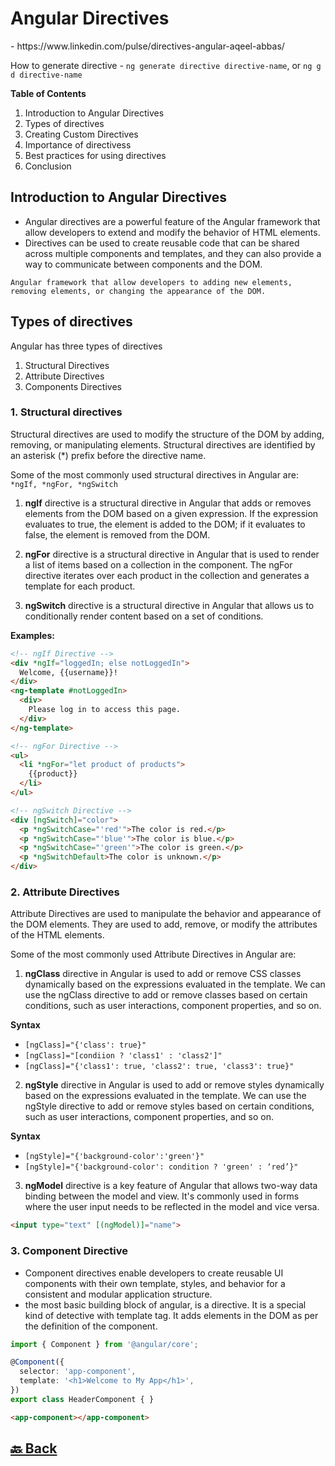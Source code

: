 <h1>Angular Directives</h1> - https://www.linkedin.com/pulse/directives-angular-aqeel-abbas/

How to generate directive - `ng generate directive directive-name`, or `ng g d directive-name`

**Table of Contents**

1. Introduction to Angular Directives
2. Types of directives
3. Creating Custom Directives
4. Importance of directivess
5. Best practices for using directives
6. Conclusion

<h2>Introduction to Angular Directives</h2>

- Angular directives are a powerful feature of the Angular framework that allow developers to extend and modify the behavior of HTML elements.
- Directives can be used to create reusable code that can be shared across multiple components and templates, and they can also provide a way to communicate between components and the DOM.

`Angular framework that allow developers to adding new elements, removing elements, or changing the appearance of the DOM.`

<h2>Types of directives</h2>

Angular has three types of directives

1. Structural Directives
2. Attribute Directives
3. Components Directives

<h3>1. Structural directives</h3>

Structural directives are used to modify the structure of the DOM by adding, removing, or manipulating elements. Structural directives are identified by an asterisk (*) prefix before the directive name.

Some of the most commonly used structural directives in Angular are: `*ngIf, *ngFor, *ngSwitch`

1. **ngIf** directive is a structural directive in Angular that adds or removes elements from the DOM based on a given expression. If the expression evaluates to true, the element is added to the DOM; if it evaluates to false, the element is removed from the DOM.

2. **ngFor** directive is a structural directive in Angular that is used to render a list of items based on a collection in the component. The ngFor directive iterates over each product in the collection and generates a template for each product.

3. **ngSwitch** directive is a structural directive in Angular that allows us to conditionally render content based on a set of conditions.

**Examples:**

```html
<!-- ngIf Directive -->
<div *ngIf="loggedIn; else notLoggedIn">
  Welcome, {{username}}!
</div>
<ng-template #notLoggedIn>
  <div>
    Please log in to access this page.
  </div>
</ng-template>

<!-- ngFor Directive -->
<ul>
  <li *ngFor="let product of products">
    {{product}}
  </li>
</ul>

<!-- ngSwitch Directive -->
<div [ngSwitch]="color">
  <p *ngSwitchCase="'red'">The color is red.</p>
  <p *ngSwitchCase="'blue'">The color is blue.</p>
  <p *ngSwitchCase="'green'">The color is green.</p>
  <p *ngSwitchDefault>The color is unknown.</p>
</div>
```

<h3>2. Attribute Directives</h3>

Attribute Directives are used to manipulate the behavior and appearance of the DOM elements. They are used to add, remove, or modify the attributes of the HTML elements.

Some of the most commonly used Attribute Directives in Angular are:

1. **ngClass** directive in Angular is used to add or remove CSS classes dynamically based on the expressions evaluated in the template. We can use the ngClass directive to add or remove classes based on certain conditions, such as user interactions, component properties, and so on.

**Syntax**

- `[ngClass]="{'class': true}"`
- `[ngClass]="[condiion ? 'class1' : 'class2']"`
- `[ngClass]="{'class1': true, 'class2': true, 'class3': true}"`

2. **ngStyle** directive in Angular is used to add or remove styles dynamically based on the expressions evaluated in the template. We can use the ngStyle directive to add or remove styles based on certain conditions, such as user interactions, component properties, and so on.

**Syntax**

- `[ngStyle]="{'background-color':'green'}"`
- `[ngStyle]="{'background-color': condition ? 'green' : ‘red’}"`

3. **ngModel** directive is a key feature of Angular that allows two-way data binding between the model and view. It's commonly used in forms where the user input needs to be reflected in the model and vice versa.

```html
<input type="text" [(ngModel)]="name">
```

<h3>3. Component Directive</h3>

- Component directives enable developers to create reusable UI components with their own template, styles, and behavior for a consistent and modular application structure.
-  the most basic building block of angular, is a directive. It is a special kind of detective with template tag. It adds elements in the DOM as per the definition of the component.

```ts
import { Component } from '@angular/core';

@Component({
  selector: 'app-component',
  template: '<h1>Welcome to My App</h1>',
})
export class HeaderComponent { }
```
```html
<app-component></app-component>
```


<h2><a href="https://github.com/sanjay9616/Angular/blob/master/README.md"> 🔙 Back</a></h2>
